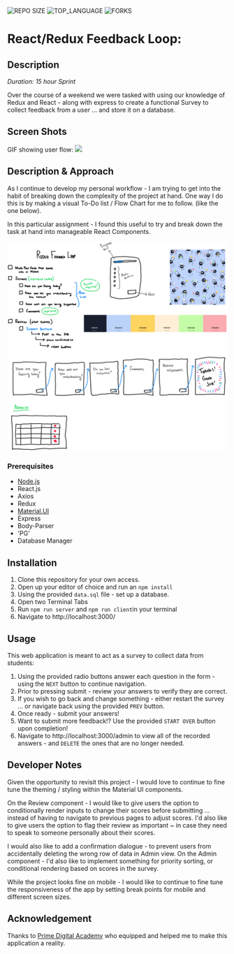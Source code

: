 






![REPO SIZE](https://img.shields.io/github/repo-size/blakesmithmn/weekend-redux-feedback-loop?style=flat-square)
![TOP_LANGUAGE](https://img.shields.io/github/languages/top/blakesmithmn/weekend-redux-feedback-loop?style=flat-square)
![FORKS](https://img.shields.io/github/forks/blakesmithmn/weekend-redux-feedback-loop?style=social)


# React/Redux Feedback Loop:

## Description

_Duration: 15 hour Sprint_

Over the course of a weekend we were tasked with using our knowledge of Redux and React - along with express to create a functional Survey to collect feedback from a user ... and store it on a database.


## Screen Shots

GIF showing user flow:
![](finalproduct.gif)



## Description & Approach


As I continue to develop my personal workflow - I am trying to get into the habit of breaking down the complexity of the project at hand. One way I do this is by making a visual To-Do list / Flow Chart for me to follow. (like the one below). 

In this particular assignment - I found this useful to try and break down the task at hand into manageable React Components.

![](concept.png)



### Prerequisites
- [Node.js](https://nodejs.org/en/)
- React.js
- Axios
- Redux
- [Material.UI](https://mui.com)
- Express 
- Body-Parser
- 'PG'
- Database Manager

## Installation
1. Clone this repository for your own access.
2. Open up your editor of choice and run an `npm install`
3. Using the provided `data.sql` file - set up a database.
4. Open two Terminal Tabs
5. Run `npm run server`  and `npm run client`in your terminal
6. Navigate to http://localhost:3000/

## Usage
This web application is meant to act as a survey to collect data from students:
 1. Using the provided radio buttons answer each question in the form - using the `NEXT` button to continue navigation.
 2. Prior to pressing submit - review your answers to verify they are correct.
 3. If you wish to go back and change something - either restart the survey ... or navigate back using the provided `PREV` button.
 4. Once ready - submit your answers!
 5. Want to submit more feedback!? Use the provided `START OVER` button upon completion!
 6. Navigate to http://localhost:3000/admin to view all of the recorded answers - and `DELETE` the ones that are no longer needed.


## Developer Notes

Given the opportunity to revisit this project - I would love to continue to fine tune the theming / styling within the Material UI components.

On the Review component - I would like to give users the option to conditionally render inputs to change their scores before submitting ... instead of having to navigate to previous pages to adjust scores. I'd also like to give users the option to flag their review as important ~ in case they need to speak to someone personally about their scores. 

I would also like to add a confirmation dialogue - to prevent users from accidentally deleting the wrong row of data in Admin view. On the Admin component - I'd also like to implement something for priority sorting, or conditional rendering based on scores in the survey. 

While the project looks fine on mobile - I would like to continue to fine tune the responsiveness of the app by setting break points for mobile and different screen sizes. 

## Acknowledgement
Thanks to [Prime Digital Academy](www.primeacademy.io) who equipped and helped me to make this application a reality.
